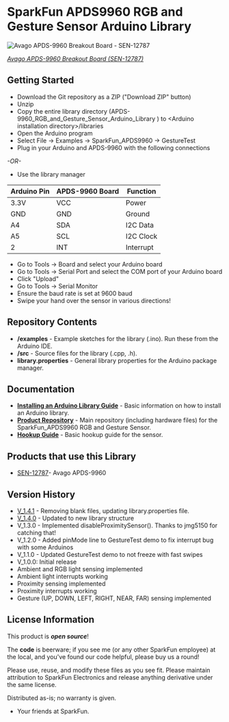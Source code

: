 SparkFun APDS9960 RGB and Gesture Sensor Arduino Library
=========================================================

![Avago APDS-9960 Breakout Board - SEN-12787 ](https://cdn.sparkfun.com/r/92-92/assets/parts/9/6/0/3/12787-01.jpg)

[*Avago APDS-9960 Breakout Board (SEN-12787)*](https://www.sparkfun.com/products/12787)

Getting Started
---------------

* Download the Git repository as a ZIP ("Download ZIP" button)
* Unzip
* Copy the entire library directory (APDS-9960_RGB_and_Gesture_Sensor_Arduino_Library
) to \<Arduino installation directory\>/libraries
* Open the Arduino program
* Select File -> Examples -> SparkFun_APDS9960 -> GestureTest
* Plug in your Arduino and APDS-9960 with the following connections

*-OR-*

* Use the library manager

| Arduino Pin | APDS-9960 Board | Function |
|---|---|---| 
| 3.3V | VCC | Power |
| GND | GND | Ground |
| A4 | SDA | I2C Data |
| A5 | SCL | I2C Clock |
| 2 | INT | Interrupt |

* Go to Tools -> Board and select your Arduino board
* Go to Tools -> Serial Port and select the COM port of your Arduino board
* Click "Upload"
* Go to Tools -> Serial Monitor
* Ensure the baud rate is set at 9600 baud
* Swipe your hand over the sensor in various directions!

Repository Contents
-------------------

* **/examples** - Example sketches for the library (.ino). Run these from the Arduino IDE. 
* **/src** - Source files for the library (.cpp, .h).
* **library.properties** - General library properties for the Arduino package manager. 

Documentation
--------------

* **[Installing an Arduino Library Guide](https://learn.sparkfun.com/tutorials/installing-an-arduino-library)** - Basic information on how to install an Arduino library.
* **[Product Repository](https://github.com/sparkfun/APDS-9960_RGB_and_Gesture_Sensor)** - Main repository (including hardware files) for the SparkFun_APDS9960 RGB and Gesture Sensor.
* **[Hookup Guide](https://learn.sparkfun.com/tutorials/apds-9960-rgb-and-gesture-sensor-hookup-guide)** - Basic hookup guide for the sensor.

Products that use this Library 
---------------------------------

* [SEN-12787](https://www.sparkfun.com/products/12787)- Avago APDS-9960 

Version History
---------------
* [V_1.4.1](https://github.com/sparkfun/SparkFun_APDS-9960_Sensor_Arduino_Library/tree/V_1.4.1) - Removing blank files, updating library.properties file. 
* [V_1.4.0](https://github.com/sparkfun/APDS-9960_RGB_and_Gesture_Sensor_Arduino_Library/tree/V_1.4.0) - Updated to new library structure
* V_1.3.0 - Implemented disableProximitySensor(). Thanks to jmg5150 for catching that!
* V_1.2.0 - Added pinMode line to GestureTest demo to fix interrupt bug with some Arduinos
* V_1.1.0 - Updated GestureTest demo to not freeze with fast swipes
* V_1.0.0: Initial release
* Ambient and RGB light sensing implemented
* Ambient light interrupts working
* Proximity sensing implemented
* Proximity interrupts working
* Gesture (UP, DOWN, LEFT, RIGHT, NEAR, FAR) sensing implemented

License Information
-------------------

This product is _**open source**_! 

The **code** is beerware; if you see me (or any other SparkFun employee) at the local, and you've found our code helpful, please buy us a round!

Please use, reuse, and modify these files as you see fit. Please maintain attribution to SparkFun Electronics and release anything derivative under the same license.

Distributed as-is; no warranty is given.

- Your friends at SparkFun.
